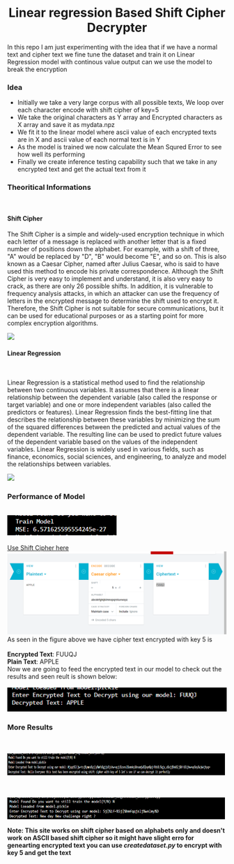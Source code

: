 <h1 align='center'> Linear regression Based Shift Cipher Decrypter </h1>

<p>In this repo I am just experimenting with the idea that if we have a normal text and cipher text we fine tune the dataset and train it on Linear Regression model with continous value output can we use the model to break the encryption </p>

<h3> Idea </h3>
<ul>
    <li> Initially we take a very large corpus with all possible texts, We loop over each character encode with shift cipher of key=5 </li>
    <li> We take the original characters as Y array and Encrypted characters as X array and save it as mydata.npz </li>
    <li> We fit it to the linear model where ascii value of each encrypted texts are in X and ascii value of each normal text is in Y </li>
    <li> As the model is trained we now calculate the Mean Squred Error to see how well its performing </li>
    <li> Finally we create inference testing capability such that we take in any encrypted text and get the actual text from it </li>
</ul>

<h3> Theoritical Informations </h3><br>
<h4> <b>Shift Cipher </b> </h4>
<p>The Shift Cipher is a simple and widely-used encryption technique in which each letter of a message is replaced with another letter that is a fixed number of positions down the alphabet. For example, with a shift of three, "A" would be replaced by "D", "B" would become "E", and so on. This is also known as a Caesar Cipher, named after Julius Caesar, who is said to have used this method to encode his private correspondence. Although the Shift Cipher is very easy to implement and understand, it is also very easy to crack, as there are only 26 possible shifts. In addition, it is vulnerable to frequency analysis attacks, in which an attacker can use the frequency of letters in the encrypted message to determine the shift used to encrypt it. Therefore, the Shift Cipher is not suitable for secure communications, but it can be used for educational purposes or as a starting point for more complex encryption algorithms. </p>
<img src='https://encrypted-tbn0.gstatic.com/images?q=tbn:ANd9GcRuZ4ytRGB1af8if-bpISkmrNeJ-shEqB1wL2GYkOlzIw&s'>
<h4> <b>Linear Regression  </b> </h4><br>
<p>Linear Regression is a statistical method used to find the relationship between two continuous variables. It assumes that there is a linear relationship between the dependent variable (also called the response or target variable) and one or more independent variables (also called the predictors or features). Linear Regression finds the best-fitting line that describes the relationship between these variables by minimizing the sum of the squared differences between the predicted and actual values of the dependent variable. The resulting line can be used to predict future values of the dependent variable based on the values of the independent variables. Linear Regression is widely used in various fields, such as finance, economics, social sciences, and engineering, to analyze and model the relationships between variables.</p>
<img src='https://static.javatpoint.com/tutorial/machine-learning/images/linear-regression-in-machine-learning.png'>
<br>
<h3><b> Performance of  Model</b></h3><br>
<img src='Results\mse.png'><br><br>
<a href='https://cryptii.com/pipes/caesar-cipher'> Use Shift Cipher here </a>
<img src='Results\cipher_text.png'>
As seen in the figure above we have cipher text encrypted with key 5 is </br><br>
<b>Encrypted Text</b>: FUUQJ <br>
<b>Plain  Text</b>: APPLE

<br>
Now we are going to feed the encrypted text in our model to check out the results and seen reult is shown below: 
<br><br>
<img src='Results\result_ciphering.png'>
<h3>More Results </h3>
<br><br>
<img width='500' height='50'src='Results\result_ciphering_1.png'>

<br><br>
<img width='500' height='50' src='Results\result_ciphering_2.png'>

<b>Note: This site works on shift cipher based on alphabets only and doesn't work on ASCII based shift cipher so it might have slight erro for genearting encrypted text you can use <i>createdataset.py</i> to encrypt with key 5 and get the text </b>
